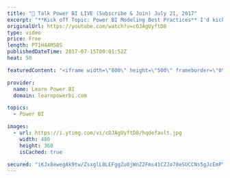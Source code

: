 ```yaml
---
title: "🔴 Talk Power BI LIVE (Subscribe & Join) July 21, 2017"
excerpt: "**Kick off Topic: Power BI Modeling Best Practices** I'd kick off the call with this topic, but after all questions are welcome.  Let's Talk Power BI is a LIVE Q&A and discussion forum hosted by Avi Singh, Microsoft MVP and bestselling Power BI Author.   \"Hello, I am Avi Singh and I love talking about"
originalUrl: https://youtube.com/watch?v=cOJAgUyftD8
type: video
price: Free
length: PT1H44M58S
publishedDateTime: 2017-07-15T00:01:52Z
heat: 50

featuredContent: "<iframe width=\"800\" height=\"500\" frameborder=\"0\" src=\"https://www.youtube.com/embed/cOJAgUyftD8\" allow=\"accelerometer; autoplay; encrypted-media; gyroscope; picture-in-picture\" allowfullscreen></iframe>"

provider:
  name: Learn Power BI
  domain: learnpowerbi.com

topics:
  - Power BI

images:
  - url: https://i.ytimg.com/vi/cOJAgUyftD8/hqdefault.jpg
    width: 480
    height: 360
    isCached: true

secured: "iKJx8ewegAk9tw/ZsxglL8LEFggZu0jWnZ2Fms41CZJo78eSUCCNs5gJcEmPYs6INmOhzfqAL8VG4vDWymel5ZURzATumCQbONIVZlTrKfZaXxsjrTcXRCEm8uVd2GFEF9goCirO2AY0y7Bm1p6d58Adfnjiz3gDUB2HYqFqAGllgx5wr1jGeTOpEs2SC9eHEnvmw3UsUbT5jEp3esVrjDmWkujJMia/OlrXUw4ExlJSBnRKuBd1BfSdTICr3b/xfmjEkK3CDdayCZ7FQwWHR8DyjzDJsXZSB3XT3EqlilVBjg/gVxQm2JS90uZm93lMP/c6+tS7tF1mWHti1QBCtO+hCxYyg1TIze2OaToHnsq9uHLIaKO8S4cl3ad+Bx+wNJKlD6TL0DiIArvhyMahfWW1kyErWYxGfv9cOomELXs=;3ghtf18JqFL/AebRQMucWA=="
---
```


